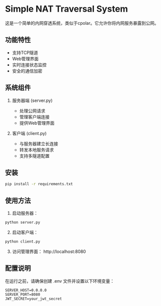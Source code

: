 # Simple NAT Traversal System

这是一个简单的内网穿透系统，类似于cpolar。它允许你将内网服务暴露到公网。

## 功能特性

- 支持TCP隧道
- Web管理界面
- 实时连接状态监控
- 安全的通信加密

## 系统组件

1. 服务器端 (server.py)
   - 处理公网请求
   - 管理客户端连接
   - 提供Web管理界面

2. 客户端 (client.py)
   - 与服务器建立长连接
   - 转发本地服务请求
   - 支持多隧道配置

## 安装

```bash
pip install -r requirements.txt
```

## 使用方法

1. 启动服务器：
```bash
python server.py
```

2. 启动客户端：
```bash
python client.py
```

3. 访问管理界面：
http://localhost:8080

## 配置说明

在运行之前，请确保创建 .env 文件并设置以下环境变量：

```
SERVER_HOST=0.0.0.0
SERVER_PORT=8080
JWT_SECRET=your_jwt_secret
```
